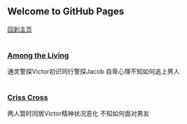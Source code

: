 ## Welcome to GitHub Pages
[回到主页](https://boheme130.github.io/Fiction.git.io/)
<br>
<br>

### [Among the Living](https://boheme130.github.io/AmongTheLiving/)
通灵警探Victor初识同行警探Jacob 自卑心理不知如何追上男人
<br>
<br>

### [Criss Cross](https://boheme130.github.io/CrissCross/)
两人暂时同居Victor精神状况恶化 不知如何面对男友
